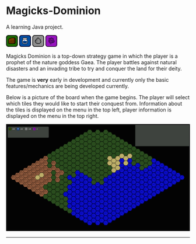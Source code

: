 # Magicks-Dominion
A learning Java project.

![Earth Resource](/Images/earth_resource.png "Earth Resource") ![Water Resource](/Images/water_resource.png "Water Resource") ![Rock Resource](/Images/rock_resource.png "Rock Resource") ![Ephesos Resource](/Images/ephesos_resource.png "Ephesos Resource")

Magicks Dominion is a top-down strategy game in which the player is a prophet of the nature goddess Gaea.
The player battles against natural disasters and an invading tribe to try and conquer the land for their deity.


The game is __very__ early in development and currently only the basic features/mechanics are being developed currently.

Below is a picture of the board when the game begins. The player will select which tiles they would like to start their conquest from. Information about the tiles is displayed on the menu in the top left, player information is displayed on the menu in the top right.

![Example screen](/Images/example.png "Example Screen")

----

